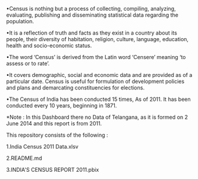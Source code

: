 •Census is nothing but a process of collecting, compiling, analyzing, evaluating, publishing and disseminating statistical data regarding the population.

•It is a reflection of truth and facts as they exist in a country about its people, their diversity of habitation, religion, culture, language, education, health and socio-economic status.

•The word ‘Census’ is derived from the Latin word ‘Censere’ meaning ‘to assess or to rate’.

•It covers demographic, social and economic data and are provided as of a particular date. Census is useful for formulation of development policies and plans and demarcating constituencies for elections.

•The Census of India has been conducted 15 times, As of 2011. It has been conducted every 10 years, beginning in 1871.

*Note : In this Dashboard there no Data of Telangana, as it is formed on 2 June 2014 and this report is from 2011.

This repository consists of the following :

1.India Census 2011 Data.xlsv

2.README.md

3.INDIA'S CENSUS REPORT 2011.pbix
